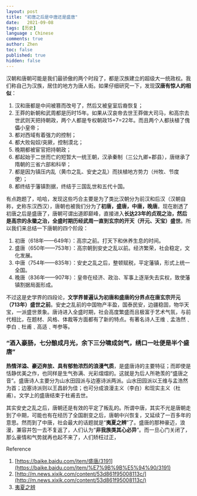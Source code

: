```yaml
---
layout: post
title: "初唐之后是中唐还是盛唐"
date:   2021-09-08
tags: [历史]
language : Chinese
comments: true
author: Zhen
toc: false
published: true
hidden: false
---
```

汉朝和唐朝可能是我们最骄傲的两个时段了，都是汉族建立的超级大一统政权。我们称自己为汉族，居住的地方为唐人街。如果仔细研究一下，发现**汉唐有惊人的相似**：

 1. 汉和唐都是中间被篡而改号了，然后又被皇室后裔恢复；
 2. 王莽的新朝和武周都是历时15年。如果从汉哀帝去世王莽做大司马，和高宗去世武则天把持朝政，两个人都是专权朝政15+7=22年。而且两个人都扶植了傀儡小皇帝；
 3. 都对西域有着强力的控制；
 4. 都大败匈奴/突厥，控制漠北；
 5. 晚期都被宦官把持朝政；
 6. 都起始于二世而亡的短暂大一统王朝，汉承秦制（三公九卿+郡县），唐继承了隋朝的三省六部和科举；
 7. 都是因为镇压内乱（黄巾之乱、安史之乱）而扶植地方势力（州牧、节度使）；
 8. 都终结于藩镇割据，终结于三国乱世和五代十国。
 
有点跑题了，哈哈，发现这些巧合主要是为了类比汉朝分为前汉和后汉（汉朝自称，史称东汉西汉），唐朝也被我们分为了**初唐，盛唐，中唐，晚唐**。现在剧透了初唐之后是盛唐了，唐朝可谓出道即巅峰，直接进入**长达23年的贞观之治，然后是高宗的永徽之治，全盛时期历经武周一直到玄宗的开天（开元、天宝）盛世**。所以我们来总结一下唐朝的四个阶段：

 1. 初唐（618年——649年）：高宗之前。打天下和休养生息的时间。
 2. 盛唐（650年——753年）：高宗朝到安史之乱以前。经济繁荣，社会稳定，文化发展。
 3. 中唐（754年——835年）：安史之乱之后，整顿赋税，平定藩镇，形式上统一全国。
 4. 晚唐（836年——907年）：皇帝在经济、政治、军事上逐渐失去实权，致使藩镇割据局面形成。

不过这是史学界的四段论，**文学界普遍认为初唐和盛唐的分界点在唐玄宗开元（713年）盛世之前**。安史之乱前的中国物产丰盈，国泰民安，边疆稳固，物华天宝，一派盛世景象。唐诗进入全盛时期，社会高度繁盛而且极富于艺术气氛，与前代相比，在题材、风格、体裁等方面都有了新的特点。有著名诗人王维﹑孟浩然﹑李白﹑杜甫﹑高适﹑岑参等。

### “酒入豪肠，七分酿成月光，余下三分啸成剑气，绣口一吐便是半个盛唐”

**热情洋溢、豪迈奔放、具有郁勃浓烈的浪漫气质**，是盛唐诗的主要特征；而即使是恬静优美之作，也同样是生气弥满、光彩熠熠的。这就是为后人所艳羡的“盛唐之音”。盛唐诗人主要分为山水田园派与边塞诗派两派。山水田园派以王维与孟浩然为首；边塞诗派则以王昌龄为佳；也可分成浪漫主义（李白）和现实主义（杜甫）。文学上的盛唐结束于杜甫去世。

其实安史之乱之后，唐朝还是有效的平定了叛乱的。所谓中唐，其实不光是唐朝走到了中期，可能也有在经历了全国剧变之后，唐朝中兴恢复，又延续了一百多年的意思。然而到了中唐，社会最大的话题就是“**夷夏之辨**”了。盛唐的那种豪迈，浪漫，兼容并包一去不复返了，人们认为“**非我族类其心必异**”。而一旦心门关闭了，那么豪情和气势就再也起不来了，人们矫枉过正，



Reference

 1. [https://baike.baidu.com/item/盛唐/3191](https://baike.baidu.com/item/%E7%9B%9B%E5%94%90/3191)
 2. [http://m.news.xixik.com/content/53d861f95008113c/](http://m.news.xixik.com/content/53d861f95008113c/)
 3. [夷夏之辨](https://kknews.cc/history/3qnv5gg.html)

<!--stackedit_data:
eyJoaXN0b3J5IjpbLTExMjM5OTUxODQsLTE3MDY4MzYxMzQsLT
IwMjU3OTMzMzgsMTAyMTkyNTEzMywtODkxMjU0NDEsODE1MzY2
NzU1LC0xODk4MDgxOTg5LDU1OTUwNDQzMl19
-->